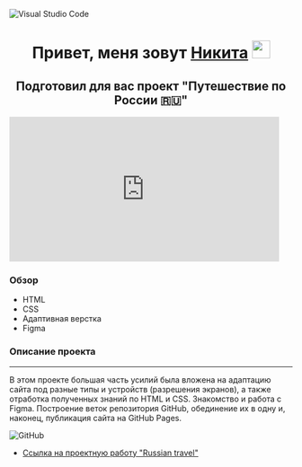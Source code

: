![Visual Studio Code](https://img.shields.io/badge/Visual%20Studio%20Code-0078d7.svg?style=for-the-badge&logo=visual-studio-code&logoColor=white)


<h1 align="center">Привет, меня зовут <a href="https://vk.com/haircutterpro" target="_blank">Никита</a> 
<img src="https://github.com/blackcater/blackcater/raw/main/images/Hi.gif" height="32"/></h1>
<h2 align="center">Подготовил для вас проект "Путешествие по России 🇷🇺"</h2>

<iframe src="https://giphy.com/embed/Ci3I10Qxo9WJq" width="480" height="258" frameBorder="0" class="giphy-embed" allowFullScreen></iframe>

### Обзор
* HTML
* CSS
* Адаптивная верстка
* Figma

**<h3>Описание проекта</h3>**
________________________

В этом проекте большая часть усилий была вложена на адаптацию сайта под разные типы и устройств (разрешения экранов), а также отработка полученных знаний по HTML и CSS.
Знакомство и работа с Figma.
Построение веток репозитория GitHub, обединение их в одну и, наконец, публикация сайта на GitHub Pages.

![GitHub](https://img.shields.io/badge/github-%23121011.svg?style=for-the-badge&logo=github&logoColor=white)

* [Ссылка на проектную работу "Russian travel"](https://nikitaprokopenko1.github.io/russian-travel-index.html/)